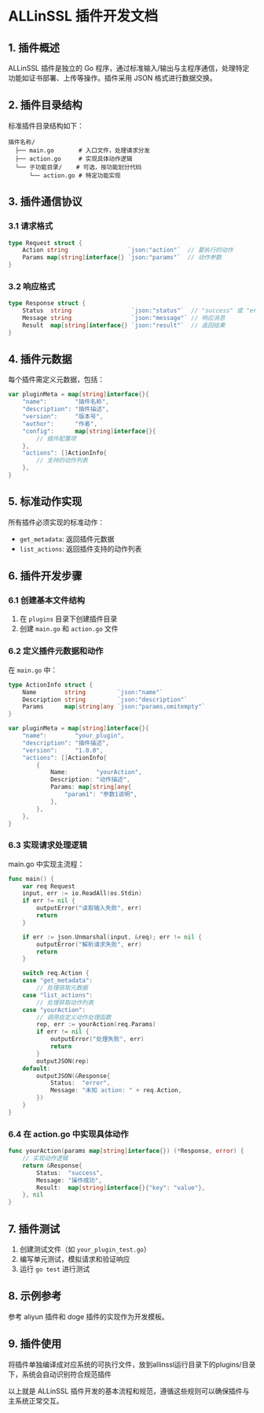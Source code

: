 # ALLinSSL 插件开发文档

## 1. 插件概述

ALLinSSL 插件是独立的 Go 程序，通过标准输入/输出与主程序通信，处理特定功能如证书部署、上传等操作。插件采用 JSON 格式进行数据交换。

## 2. 插件目录结构

标准插件目录结构如下：

```
插件名称/
  ├── main.go       # 入口文件，处理请求分发
  ├── action.go     # 实现具体动作逻辑
  └── 子功能目录/    # 可选，按功能划分代码
      └── action.go # 特定功能实现
```

## 3. 插件通信协议

### 3.1 请求格式

```go
type Request struct {
    Action string                 `json:"action"`  // 要执行的动作
    Params map[string]interface{} `json:"params"`  // 动作参数
}
```

### 3.2 响应格式

```go
type Response struct {
    Status  string                 `json:"status"`  // "success" 或 "error"
    Message string                 `json:"message"` // 响应消息
    Result  map[string]interface{} `json:"result"`  // 返回结果
}
```

## 4. 插件元数据

每个插件需定义元数据，包括：

```go
var pluginMeta = map[string]interface{}{
    "name":        "插件名称",
    "description": "插件描述",
    "version":     "版本号",
    "author":      "作者",
    "config":      map[string]interface{}{
        // 插件配置项
    },
    "actions": []ActionInfo{
        // 支持的动作列表
    },
}
```

## 5. 标准动作实现

所有插件必须实现的标准动作：

- `get_metadata`: 返回插件元数据
- `list_actions`: 返回插件支持的动作列表

## 6. 插件开发步骤

### 6.1 创建基本文件结构

1. 在 `plugins` 目录下创建插件目录
2. 创建 `main.go` 和 `action.go` 文件

### 6.2 定义插件元数据和动作

在 `main.go` 中：

```go
type ActionInfo struct {
    Name        string         `json:"name"`
    Description string         `json:"description"`
    Params      map[string]any `json:"params,omitempty"`
}

var pluginMeta = map[string]interface{}{
    "name":        "your_plugin",
    "description": "插件描述",
    "version":     "1.0.0",
    "actions": []ActionInfo{
        {
            Name:        "yourAction",
            Description: "动作描述",
            Params: map[string]any{
                "param1": "参数1说明",
            },
        },
    },
}
```

### 6.3 实现请求处理逻辑

main.go 中实现主流程：

```go
func main() {
    var req Request
    input, err := io.ReadAll(os.Stdin)
    if err != nil {
        outputError("读取输入失败", err)
        return
    }

    if err := json.Unmarshal(input, &req); err != nil {
        outputError("解析请求失败", err)
        return
    }

    switch req.Action {
    case "get_metadata":
        // 处理获取元数据
    case "list_actions":
        // 处理获取动作列表
    case "yourAction":
        // 调用自定义动作处理函数
        rep, err := yourAction(req.Params)
        if err != nil {
            outputError("处理失败", err)
            return
        }
        outputJSON(rep)
    default:
        outputJSON(&Response{
            Status:  "error",
            Message: "未知 action: " + req.Action,
        })
    }
}
```

### 6.4 在 action.go 中实现具体动作

```go
func yourAction(params map[string]interface{}) (*Response, error) {
    // 实现动作逻辑
    return &Response{
        Status:  "success",
        Message: "操作成功",
        Result:  map[string]interface{}{"key": "value"},
    }, nil
}
```

## 7. 插件测试

1. 创建测试文件（如 `your_plugin_test.go`）
2. 编写单元测试，模拟请求和验证响应
3. 运行 `go test` 进行测试

## 8. 示例参考

参考 aliyun 插件和 doge 插件的实现作为开发模板。

## 9. 插件使用
将插件单独编译成对应系统的可执行文件，放到allinssl运行目录下的plugins/目录下，系统会自动识别符合规范插件

以上就是 ALLinSSL 插件开发的基本流程和规范，遵循这些规则可以确保插件与主系统正常交互。